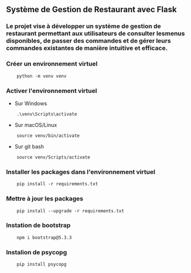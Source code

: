 ##  Système de Gestion de Restaurant avec Flask

### Le projet vise à développer un système de gestion de restaurant permettant aux utilisateurs de consulter lesmenus disponibles, de passer des commandes et de gérer leurs commandes existantes de manière intuitive et efficace.

### Créer un environnement virtuel
```code
    python -m venv venv
```

### Activer l'environnement virtuel
- Sur Windows
```windows
    .\venv\Scripts\activate
```

- Sur macOS/Linux
```
    source venv/bin/activate
```

- Sur git bash
```
    source venv/Scripts/activate
```

### Installer les packages dans l'environnement virtuel
```code
    pip install -r requirements.txt
```

### Mettre à jour les packages
```code
    pip install --upgrade -r requirements.txt
```

### Instation de bootstrap
```bootstrap
    npm i bootstrap@5.3.3
```

### Instalion de psycopg 
```psycopg
    pip install psycopg
```


